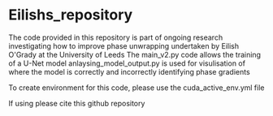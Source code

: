 # Eilishs_repository

The code provided in this repository is part of ongoing research investigating how to improve phase unwrapping undertaken by Eilish O'Grady at the University of Leeds
The main_v2.py code allows the training of a U-Net model
anlaysing_model_output.py is used for visulisation of where the model is correctly and incorrectly identifying phase gradients

To create environment for this code, please use the cuda_active_env.yml file

If using please cite this github repository
